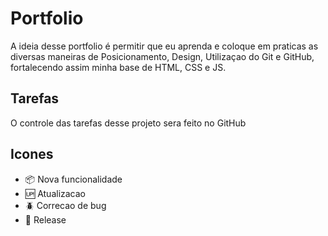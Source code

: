 # Portfolio

A ideia desse portfolio é permitir que eu aprenda e coloque em praticas as diversas maneiras de Posicionamento, Design, Utilizaçao do Git e GitHub, fortalecendo assim minha base de HTML, CSS e JS.

## Tarefas 

O controle das tarefas desse projeto sera feito no GitHub

## Icones

- :package: Nova funcionalidade
- :up: Atualizacao
- :beetle: Correcao de bug
- :checkered_flag: Release
